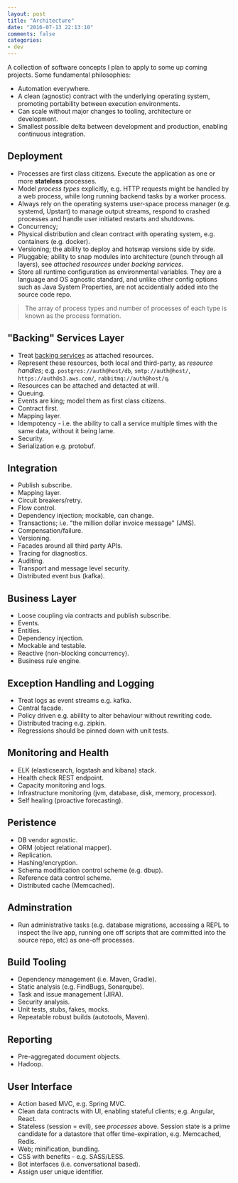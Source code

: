 ```yaml
---
layout: post
title: "Architecture"
date: "2016-07-13 22:13:10"
comments: false
categories:
- dev
---
```


A collection of software concepts I plan to apply to some up coming projects. Some fundamental philosophies:

- Automation everywhere.
- A clean (agnostic) contract with the underlying operating system, promoting portability between execution environments.
- Can scale without major changes to tooling, architecture or development.
- Smallest possible delta between development and production, enabling continuous integration.


## Deployment ##

- Processes are first class citizens. Execute the application as one or more **stateless** processes.
- Model *process types* explicitly, e.g. HTTP requests might be handled by a web process, while long running backend tasks by a worker process.
- Always rely on the operating systems user-space process manager (e.g. systemd, Upstart) to manage output streams, respond to crashed processes and handle user initiated restarts and shutdowns.
- Concurrency; 
- Physical distribution and clean contract with operating system, e.g. containers (e.g. docker).
- Versioning; the ability to deploy and hotswap versions side by side.
- Pluggable; ability to snap modules into architecture (punch through all layers), see *attached resources* under *backing services*.
- Store all runtime configuration as environmental variables. They are a language and OS agnostic standard, and unlike other config options such as Java System Properties, are not accidentially added into the source code repo.

> The array of process types and number of processes of each type is known as the process formation.


## "Backing" Services Layer ##

- Treat [backing services](http://12factor.net/backing-services) as attached resources.
- Represent these resources, both local and third-party, as *resource handles*; e.g. `postgres://auth@host/db`, `smtp://auth@host/`, `https://auth@s3.aws.com/`, `rabbitmq://auth@host/q`.
- Resources can be attached and detacted at will.
- Queuing.
- Events are king; model them as first class citizens.
- Contract first.
- Mapping layer.
- Idempotency - i.e. the ability to call a service multiple times with the same data, without it being lame.
- Security.
- Serialization e.g. protobuf.


## Integration ##

- Publish subscribe.
- Mapping layer.
- Circuit breakers/retry.
- Flow control.
- Dependency injection; mockable, can change.
- Transactions; i.e. "the million dollar invoice message" (JMS).
- Compensation/failure.
- Versioning.
- Facades around all third party APIs.
- Tracing for diagnostics.
- Auditing.
- Transport and message level security.
- Distributed event bus (kafka).


## Business Layer ##

- Loose coupling via contracts and publish subscribe.
- Events.
- Entities.
- Dependency injection.
- Mockable and testable.
- Reactive (non-blocking concurrency).
- Business rule engine.


## Exception Handling and Logging ##

- Treat logs as event streams e.g. kafka.
- Central facade.
- Policy driven e.g. abililty to alter behaviour without rewriting code.
- Distributed tracing e.g. zipkin.
- Regressions should be pinned down with unit tests.


## Monitoring and Health

- ELK (elasticsearch, logstash and kibana) stack.
- Health check REST endpoint.
- Capacity monitoring and logs.
- Infrastructure monitoring (jvm, database, disk, memory, processor).
- Self healing (proactive forecasting).


## Peristence ##

- DB vendor agnostic.
- ORM (object relational mapper).
- Replication.
- Hashing/encryption.
- Schema modification control scheme (e.g. dbup).
- Reference data control scheme.
- Distributed cache (Memcached).


## Adminstration ##

- Run administrative tasks (e.g. database migrations, accessing a REPL to inspect the live app, running one off scripts that are committed into the source repo, etc) as one-off processes.



## Build Tooling ##

- Dependency management (i.e. Maven, Gradle).
- Static analysis (e.g. FindBugs, Sonarqube).
- Task and issue management (JIRA).
- Security analysis.
- Unit tests, stubs, fakes, mocks.
- Repeatable robust builds (autotools, Maven).


## Reporting

- Pre-aggregated document objects.
- Hadoop.


## User Interface ##

- Action based MVC, e.g. Spring MVC.
- Clean data contracts with UI, enabling stateful clients; e.g. Angular, React.
- Stateless (session = evil), see *processes* above. Session state is a prime candidate for a datastore that offer time-expiration, e.g. Memcached, Redis.
- Web; minification, bundling.
- CSS with benefits - e.g. SASS/LESS.
- Bot interfaces (i.e. conversational based).
- Assign user unique identifier.
